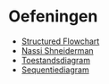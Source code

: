 # Oefeningen

- [Structured Flowchart](structuredflowchart.md)
- [Nassi Shneiderman](nassishneiderman.md)
- [Toestandsdiagram](toestandsdiagram.md)
- [Sequentiediagram](sequentiediagram.md)
